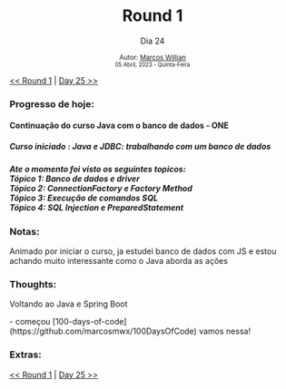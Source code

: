 <div align="center">
  <h1>Round 1</h1>
  <p>Dia 24</p>

  <sub>
    Autor: <a href="https://github.com/marcosmwx" target="_blank">Marcos Willian</a>
    <br>
    <small>05 Abril, 2023 - Quinta-Feira</small>
  </sub>
</div>

[<< Round 1](./README.MD) | [Day 25 >>](dia025.md)

### Progresso de hoje:

<h4>Continuação do curso Java com o banco de dados - ONE <h4>
<h5>Curso iniciado : Java e JDBC: trabalhando com um banco de dados<h5>
<p>Ate o momento foi visto os seguintes topicos:<br>
Tópico 1: Banco de dados e driver<br>
Tópico 2: ConnectionFactory e Factory Method<br>
Tópico 3: Execução de comandos SQL<br>
Tópico 4: SQL Injection e PreparedStatement<br>

### Notas:

<p>Animado por iniciar o curso, ja estudei banco de dados com JS e estou achando muito interessante como o Java aborda as ações<br>

### Thoughts:

<p>Voltando ao Java e Spring Boot <p>
- começou [100-days-of-code](https://github.com/marcosmwx/100DaysOfCode) vamos nessa!

### Extras:

[<< Round 1](./README.MD) | [Day 25 >>](dia025.md)

